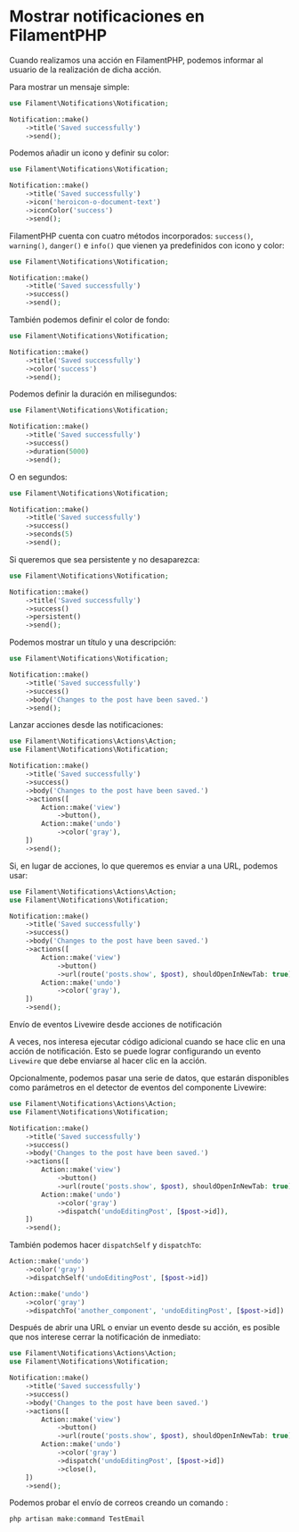 # Mostrar notificaciones en FilamentPHP

Cuando realizamos una acción en FilamentPHP, podemos informar al usuario de la realización de dicha acción.

Para mostrar un mensaje simple:

``` php
use Filament\Notifications\Notification;

Notification::make()
    ->title('Saved successfully')
    ->send();
```

Podemos añadir un icono y definir su color:

``` php
use Filament\Notifications\Notification;

Notification::make()
    ->title('Saved successfully')
    ->icon('heroicon-o-document-text')
    ->iconColor('success')
    ->send();
```

FilamentPHP cuenta con cuatro métodos incorporados: `success()`, `warning()`, `danger()` e `info()` que vienen ya predefinidos con icono y color:

``` php
use Filament\Notifications\Notification;

Notification::make()
    ->title('Saved successfully')
    ->success()
    ->send();
```

También podemos definir el color de fondo:

``` php
use Filament\Notifications\Notification;

Notification::make()
    ->title('Saved successfully')
    ->color('success')
    ->send();
```

Podemos definir la duración en milisegundos:

``` php
use Filament\Notifications\Notification;

Notification::make()
    ->title('Saved successfully')
    ->success()
    ->duration(5000)
    ->send();
```

O en segundos:

``` php
use Filament\Notifications\Notification;

Notification::make()
    ->title('Saved successfully')
    ->success()
    ->seconds(5)
    ->send();
```

Si queremos que sea persistente y no desaparezca:

``` php
use Filament\Notifications\Notification;

Notification::make()
    ->title('Saved successfully')
    ->success()
    ->persistent()
    ->send();
```

Podemos mostrar un título y una descripción:

``` php
use Filament\Notifications\Notification;

Notification::make()
    ->title('Saved successfully')
    ->success()
    ->body('Changes to the post have been saved.')
    ->send();
```

Lanzar acciones desde las notificaciones:

``` php
use Filament\Notifications\Actions\Action;
use Filament\Notifications\Notification;

Notification::make()
    ->title('Saved successfully')
    ->success()
    ->body('Changes to the post have been saved.')
    ->actions([
        Action::make('view')
            ->button(),
        Action::make('undo')
            ->color('gray'),
    ])
    ->send();
```

Si, en lugar de acciones, lo que queremos es enviar a una URL, podemos usar:

``` php
use Filament\Notifications\Actions\Action;
use Filament\Notifications\Notification;

Notification::make()
    ->title('Saved successfully')
    ->success()
    ->body('Changes to the post have been saved.')
    ->actions([
        Action::make('view')
            ->button()
            ->url(route('posts.show', $post), shouldOpenInNewTab: true)
        Action::make('undo')
            ->color('gray'),
    ])
    ->send();
```

Envío de eventos Livewire desde acciones de notificación

A veces, nos interesa ejecutar código adicional cuando se hace clic en una acción de notificación. Esto se puede lograr configurando un evento `Livewire` que debe enviarse al hacer clic en la acción.

Opcionalmente, podemos pasar una serie de datos, que estarán disponibles como parámetros en el detector de eventos del componente Livewire:

``` php
use Filament\Notifications\Actions\Action;
use Filament\Notifications\Notification;

Notification::make()
    ->title('Saved successfully')
    ->success()
    ->body('Changes to the post have been saved.')
    ->actions([
        Action::make('view')
            ->button()
            ->url(route('posts.show', $post), shouldOpenInNewTab: true),
        Action::make('undo')
            ->color('gray')
            ->dispatch('undoEditingPost', [$post->id]),
    ])
    ->send();
```

También podemos hacer `dispatchSelf` y `dispatchTo`:

``` php
Action::make('undo')
    ->color('gray')
    ->dispatchSelf('undoEditingPost', [$post->id])

Action::make('undo')
    ->color('gray')
    ->dispatchTo('another_component', 'undoEditingPost', [$post->id])
```

Después de abrir una URL o enviar un evento desde su acción, es posible que nos interese cerrar la notificación de inmediato:

``` php
use Filament\Notifications\Actions\Action;
use Filament\Notifications\Notification;

Notification::make()
    ->title('Saved successfully')
    ->success()
    ->body('Changes to the post have been saved.')
    ->actions([
        Action::make('view')
            ->button()
            ->url(route('posts.show', $post), shouldOpenInNewTab: true),
        Action::make('undo')
            ->color('gray')
            ->dispatch('undoEditingPost', [$post->id])
            ->close(),
    ])
    ->send();
```

Podemos probar el envío de correos creando un comando :

``` php
php artisan make:command TestEmail
```
